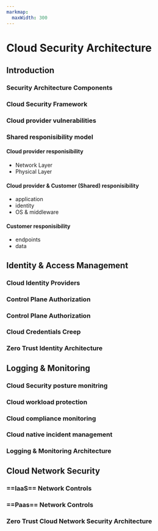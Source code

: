 ```yaml
---
markmap:
  maxWidth: 300
---
```


# Cloud Security Architecture

## Introduction

### Security Architecture Components

### Cloud Security Framework

### Cloud provider vulnerabilities

### Shared responisibility model

#### Cloud provider responisibility
* Network Layer
* Physical Layer

#### Cloud provider & Customer (Shared) responisibility

* application 
* identity
* OS & middleware

#### Customer responisibility

* endpoints 
* data




## Identity & Access Management



### Cloud Identity Providers



### Control Plane Authorization



### Control Plane Authorization



### Cloud Credentials Creep



### Zero Trust Identity Architecture



## Logging & Monitoring



### Cloud Security posture monitring



### Cloud workload protection



### Cloud compliance monitoring



### Cloud native incident management



### Logging & Monitoring Architecture



## Cloud Network Security



### ==IaaS== Network Controls



### ==Paas== Network Controls



### Zero Trust Cloud Network Security Architecture

